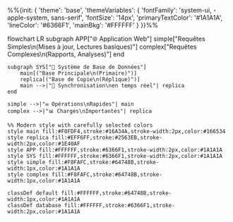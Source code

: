 %%{init: {
  'theme': 'base',
  'themeVariables': {
    'fontFamily': 'system-ui, -apple-system, sans-serif',
    'fontSize': '14px',
    'primaryTextColor': '#1A1A1A',
    'lineColor': '#6366F1',
    'mainBkg': '#FFFFFF'
  }
}}%%

flowchart LR
    subgraph APP["🌐 Application Web"]
        simple["Requêtes Simples\n(Mises à jour, Lectures basiques)"]
        complex["Requêtes Complexes\n(Rapports, Analyses)"]
    end

    subgraph SYS["💾 Système de Base de Données"]
        main[("Base Principale\n(Primaire)")]
        replica[("Base de Copie\n(Réplique)")]
        main -->|"🔄 Synchronisation\nen temps réel"| replica
    end

    simple -->|"✉️ Opérations\nRapides"| main
    complex -->|"📊 Charges\nImportantes"| replica
    
    %% Modern style with carefully selected colors
    style main fill:#F0FDF4,stroke:#16A34A,stroke-width:2px,color:#166534
    style replica fill:#EFF6FF,stroke:#2563EB,stroke-width:2px,color:#1E40AF
    style APP fill:#FFFFFF,stroke:#6366F1,stroke-width:2px,color:#1A1A1A
    style SYS fill:#FFFFFF,stroke:#6366F1,stroke-width:2px,color:#1A1A1A
    style simple fill:#F8FAFC,stroke:#64748B,stroke-width:1px,color:#1A1A1A
    style complex fill:#F8FAFC,stroke:#64748B,stroke-width:1px,color:#1A1A1A

    classDef default fill:#FFFFFF,stroke:#64748B,stroke-width:1px,color:#1A1A1A
    classDef database fill:#FFFFFF,stroke:#6366F1,stroke-width:2px,color:#1A1A1A
